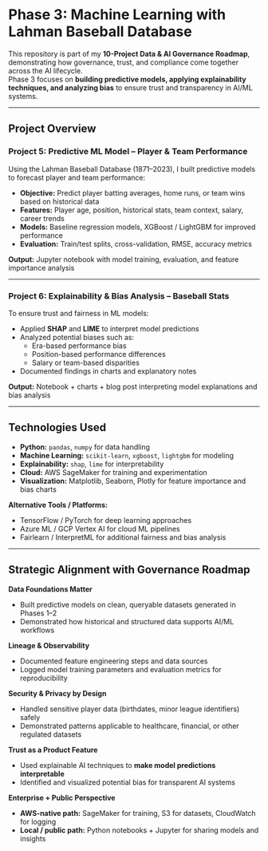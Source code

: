 # Phase 3: Machine Learning with Lahman Baseball Database

This repository is part of my **10-Project Data & AI Governance Roadmap**, demonstrating how governance, trust, and compliance come together across the AI lifecycle.  
Phase 3 focuses on **building predictive models, applying explainability techniques, and analyzing bias** to ensure trust and transparency in AI/ML systems.

---

## Project Overview

### Project 5: Predictive ML Model – Player & Team Performance

Using the Lahman Baseball Database (1871–2023), I built predictive models to forecast player and team performance:

- **Objective:** Predict player batting averages, home runs, or team wins based on historical data  
- **Features:** Player age, position, historical stats, team context, salary, career trends  
- **Models:** Baseline regression models, XGBoost / LightGBM for improved performance  
- **Evaluation:** Train/test splits, cross-validation, RMSE, accuracy metrics  

**Output:** Jupyter notebook with model training, evaluation, and feature importance analysis

---

### Project 6: Explainability & Bias Analysis – Baseball Stats

To ensure trust and fairness in ML models:

- Applied **SHAP** and **LIME** to interpret model predictions  
- Analyzed potential biases such as:  
  - Era-based performance bias  
  - Position-based performance differences  
  - Salary or team-based disparities  
- Documented findings in charts and explanatory notes  

**Output:** Notebook + charts + blog post interpreting model explanations and bias analysis

---

## Technologies Used

- **Python:** `pandas`, `numpy` for data handling  
- **Machine Learning:** `scikit-learn`, `xgboost`, `lightgbm` for modeling  
- **Explainability:** `shap`, `lime` for interpretability  
- **Cloud:** AWS SageMaker for training and experimentation  
- **Visualization:** Matplotlib, Seaborn, Plotly for feature importance and bias charts  

**Alternative Tools / Platforms:**

- TensorFlow / PyTorch for deep learning approaches  
- Azure ML / GCP Vertex AI for cloud ML pipelines  
- Fairlearn / InterpretML for additional fairness and bias analysis  

---

## Strategic Alignment with Governance Roadmap

**Data Foundations Matter**  
- Built predictive models on clean, queryable datasets generated in Phases 1–2  
- Demonstrated how historical and structured data supports AI/ML workflows  

**Lineage & Observability**  
- Documented feature engineering steps and data sources  
- Logged model training parameters and evaluation metrics for reproducibility  

**Security & Privacy by Design**  
- Handled sensitive player data (birthdates, minor league identifiers) safely  
- Demonstrated patterns applicable to healthcare, financial, or other regulated datasets  

**Trust as a Product Feature**  
- Used explainable AI techniques to **make model predictions interpretable**  
- Identified and visualized potential bias for transparent AI systems  

**Enterprise + Public Perspective**  
- **AWS-native path:** SageMaker for training, S3 for datasets, CloudWatch for logging  
- **Local / public path:** Python notebooks + Jupyter for sharing models and insights

